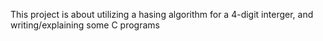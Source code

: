 This project is about utilizing a hasing algorithm for a 4-digit interger,
and writing/explaining some C programs
